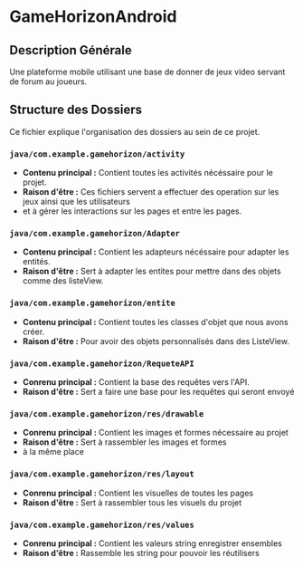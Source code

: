 # GameHorizonAndroid

## Description Générale

Une plateforme mobile utilisant une base de donner de jeux video servant de forum au joueurs.

## Structure des Dossiers

Ce fichier explique l'organisation des dossiers au sein de ce projet.

### `java/com.example.gamehorizon/activity`

* **Contenu principal :** Contient toutes les activités nécéssaire pour le projet.
* **Raison d'être :** Ces fichiers servent a effectuer des operation sur les jeux ainsi que les utilisateurs
*   et à gérer les interactions sur les pages et entre les pages.

### `java/com.example.gamehorizon/Adapter`

* **Contenu principal :** Contient les adapteurs nécéssaire pour adapter les entités.
* **Raison d'être :** Sert à adapter les entites pour mettre dans des objets comme des listeView.

### `java/com.example.gamehorizon/entite`

* **Contenu principal :** Contient toutes les classes d'objet que nous avons créer.
* **Raison d'être :** Pour avoir des objets personnalisés dans des ListeView.

### `java/com.example.gamehorizon/RequeteAPI`

* **Conrenu principal :** Contient la base des requêtes vers l'API.
* **Raison d'être :** Sert a faire une base pour les requêtes qui seront envoyé

### `java/com.example.gamehorizon/res/drawable`

* **Conrenu principal :** Contient les images et formes nécessaire au projet
* **Raison d'être :** Sert à rassembler les images et formes 
* à la même place

### `java/com.example.gamehorizon/res/layout`

* **Conrenu principal :** Contient les visuelles de toutes les pages
* **Raison d'être :** Sert à rassembler tous les visuels du projet

### `java/com.example.gamehorizon/res/values`

* **Conrenu principal :** Contient les valeurs string enregistrer ensembles
* **Raison d'être :** Rassemble les string pour pouvoir les réutilisers